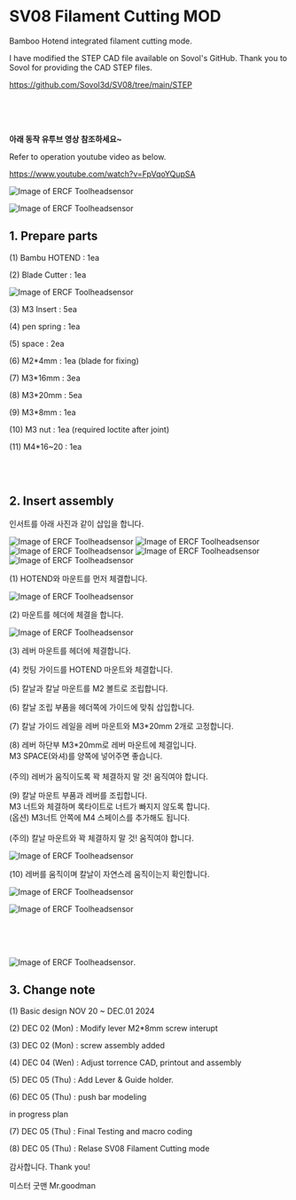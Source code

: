 # SV08 Filament Cutting MOD

Bamboo Hotend integrated filament cutting mode.

I have modified the STEP CAD file available on Sovol's GitHub.
Thank you to Sovol for providing the CAD STEP files.

https://github.com/Sovol3d/SV08/tree/main/STEP



<br>
<br>
<br>


**아래 동작 유투브 영상 참조하세요~**

Refer to operation youtube video as below.

https://www.youtube.com/watch?v=FpVqoYQupSA









![Image of ERCF Toolheadsensor](https://github.com/pure100kim/SV08-Filamnet_Cutting_mod/blob/main/Photos/SV08_cutting_mod_hotend1.png)

![Image of ERCF Toolheadsensor](https://github.com/pure100kim/SV08-Filamnet_Cutting_mod/blob/main/Photos/SV08_cutting_mod_hotend.png)




## **1. Prepare parts**

(1) Bambu HOTEND : 1ea

(2) Blade Cutter : 1ea

![Image of ERCF Toolheadsensor](https://github.com/pure100kim/SV08-Filamnet_Cutting_mod/blob/main/Photos/blade.png)


(3) M3 Insert : 5ea

(4) pen spring : 1ea

(5) space : 2ea

(6) M2*4mm : 1ea  (blade for fixing)

(7) M3*16mm : 3ea

(8) M3*20mm : 5ea

(9) M3*8mm : 1ea

(10) M3 nut : 1ea (required loctite after joint)

(11) M4*16~20 : 1ea



<br>
<br>


## **2. Insert assembly**

인서트를 아래 사진과 같이 삽입을 합니다.

![Image of ERCF Toolheadsensor](https://github.com/pure100kim/SV08-Filamnet_Cutting_mod/blob/main/Photos/SV08_M3%20insert1.png)
![Image of ERCF Toolheadsensor](https://github.com/pure100kim/SV08-Filamnet_Cutting_mod/blob/main/Photos/SV08_M3%20insert2.png)
![Image of ERCF Toolheadsensor](https://github.com/pure100kim/SV08-Filamnet_Cutting_mod/blob/main/Photos/SV08_M3%20insert3.png)
![Image of ERCF Toolheadsensor](https://github.com/pure100kim/SV08-Filamnet_Cutting_mod/blob/main/Photos/SV08_M3%20insert4.png)
![Image of ERCF Toolheadsensor](https://github.com/pure100kim/SV08-Filamnet_Cutting_mod/blob/main/Photos/SV08_M3%20insert5.png)


(1) HOTEND와 마운트를 먼저 체결합니다.

![Image of ERCF Toolheadsensor](https://github.com/pure100kim/SV08_Filament_Cutting_mod/blob/main/Photos/hotend_screw01.png)


(2) 마운트를 헤더에 체결을 합니다.

![Image of ERCF Toolheadsensor](https://github.com/pure100kim/SV08_Filament_Cutting_mod/blob/main/Photos/hotend_screw02.png)


(3) 레버 마운트를 헤더에 체결합니다.

(4) 컷팅 가이드를 HOTEND 마운트와 체결합니다.


(5) 칼날과 칼날 마운트를 M2 볼트로 조립합니다.

(6) 칼날 조립 부품을 헤더쪽에 가이드에 맞춰 삽입합니다.

(7) 칼날 가이드 레일을 레버 마운트와 M3*20mm 2개로 고정합니다.

(8) 레버 하단부 M3*20mm로 레버 마운트에 체결입니다.<br>
    M3 SPACE(와셔)를 양쪽에 넣어주면 좋습니다.<br>    
    (주의) 레버가 움직이도록 꽉 체결하지 말 것! 움직여야 합니다.<br>

(9) 칼날 마운트 부품과 레버를 조립합니다. <br>
    M3 너트와 체결하며 록타이트로 너트가 빠지지 않도록 합니다.<br>
    (옵션) M3너트 안쪽에  M4 스페이스를 추가해도 됩니다.<br>    
    (주의) 칼날 마운트와 꽉 체결하지 말 것! 움직여야 합니다.<br>
    
![Image of ERCF Toolheadsensor](https://github.com/pure100kim/SV08_Filament_Cutting_mod/blob/main/Photos/hotend_screw03.png)


(10) 레버를 움직이며 칼날이 자연스레 움직이는지 확인합니다.

![Image of ERCF Toolheadsensor](https://github.com/pure100kim/SV08_Filament_Cutting_mod/blob/main/Photos/lever_screw01.png)


![Image of ERCF Toolheadsensor](https://github.com/pure100kim/SV08_Filament_Cutting_mod/blob/main/Photos/hotend_cutting_lever_assembly01.png)







<br>
<br>
<br>

![Image of ERCF Toolheadsensor](https://github.com/pure100kim/SV08_Filament_Cutting_mod/blob/main/Photos/SV08_Lever_Fixed_bar.png).



## **3. Change note**

(1) Basic design NOV 20 ~ DEC.01 2024

(2) DEC 02 (Mon) : Modify lever M2*8mm screw interupt 

(3) DEC 02 (Mon) : screw assembly added

(4) DEC 04 (Wen) : Adjust torrence CAD, printout and assembly

(5) DEC 05 (Thu) : Add Lever & Guide holder.

(6) DEC 05 (Thu) : push bar modeling

in progress plan

(7) DEC 05 (Thu) : Final Testing and macro coding

(8) DEC 05 (Thu) : Relase SV08 Filament Cutting mode


감사합니다.
Thank you!

미스터 굿맨 Mr.goodman 



